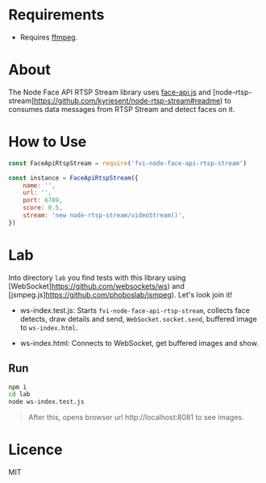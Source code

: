 # Requirements

-   Requires [ffmpeg](https://ffmpeg.org/).

# About

The Node Face API RTSP Stream library uses [face-api.js](https://justadudewhohacks.github.io/face-api.js/docs/index.html) and [node-rtsp-stream]https://github.com/kyriesent/node-rtsp-stream#readme) to consumes data messages from RTSP Stream and detect faces on it.

# How to Use

```javascript
const FaceApiRtspStream = require('fvi-node-face-api-rtsp-stream')

const instance = FaceApiRtspStream({
    name: '',
    url: '',
    port: 6789,
    score: 0.5,
    stream: 'new node-rtsp-stream/videoStream()',
})
```

# Lab

Into directory `lab` you find tests with this library using [WebSocket]https://github.com/websockets/ws) and [jsmpeg.js]https://github.com/phoboslab/jsmpeg). Let's look join it!

-   ws-index.test.js: Starts `fvi-node-face-api-rtsp-stream`, collects face detects, draw details and send, `WebSocket.socket.send`, buffered image to `ws-index.html`.

-   ws-index.html: Connects to WebSocket, get buffered images and show.

## Run

```bash
npm i
cd lab
node ws-index.test.js
```

> After this, opens browser url http://localhost:8081 to see images.

# Licence

MIT
